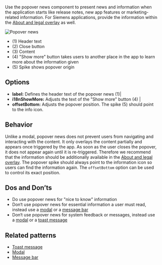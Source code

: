 Use the popover news component to present news and information when the application starts like release notes, new app features or marketing-related information. For Siemens applications, provide the information within the [About and legal overlay](./about-and-legal.md) as well.

![Popover news](https://www.figma.com/design/wEptRgAezDU1z80Cn3eZ0o/iX-Pattern-Illustrations?type=design&node-id=1013-70517&mode=design&t=Ntzn8IlSOlPey8s5-11)

- (1) Header text
- (2) Close button
- (3) Content
- (4) "Show more" button takes users to another place in the app to learn more about the information given
- (5) Spike shows popover origin

## Options

- **label:** Defines the header text of the popover news (1)|
- **i18nShowMore:** Adjusts the text of the "Show more" button (4) |
- **offsetBottom:** Adjusts the popover position. The spike (5) should point to the info icon.

## Behavior
Unlike a modal, popover news does not prevent users from navigating and interacting with the content. It only overlays the content partially and appears  once triggered by the app. As soon as the user closes the popover, it does not appear again until it is re-triggered. Therefore we recommend that the information should be additionally available in the [About and legal overlay](./about-and-legal.md). The popover spike should always point to the information icon so users can find the information again. The `offsetBottom` option can be used to control its exact position.

## Dos and Don’ts
- Do use popover news for "nice to know" information
- Don‘t use popover news for essential information a user must read, instead use a [modal](../modal.md) or a [message bar](../messagebar.md)
- Don‘t use popover news for system feedback or messages, instead use a [modal](../modal.md) or a [toast message](../toast.md)

## Related patterns
- [Toast message](../toast.md)
- [Modal](../modal.md)
- [Message bar](../messagebar.md)
